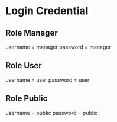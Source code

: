 # Login Credential 

## Role Manager
username = manager
password = manager

## Role User
username = user
password = user

## Role Public
username = public
password = public